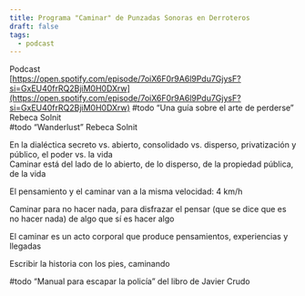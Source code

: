 ```yaml
---
title: Programa "Caminar" de Punzadas Sonoras en Derroteros
draft: false
tags:
  - podcast
---
```

Podcast  
[https://open.spotify.com/episode/7oiX6F0r9A6l9Pdu7GjysF?si=GxEU40frRQ2BjiM0H0DXrw](https://open.spotify.com/episode/7oiX6F0r9A6l9Pdu7GjysF?si=GxEU40frRQ2BjiM0H0DXrw)
#todo “Una guía sobre el arte de perderse” Rebeca Solnit  
#todo “Wanderlust” Rebeca Solnit

En la dialéctica secreto vs. abierto, consolidado vs. disperso, privatización y público, el poder vs. la vida  
Caminar está del lado de lo abierto, de lo disperso, de la propiedad pública, de la vida

El pensamiento y el caminar van a la misma velocidad: 4 km/h

Caminar para no hacer nada, para disfrazar el pensar (que se dice que es no hacer nada) de algo que sí es hacer algo

El caminar es un acto corporal que produce pensamientos, experiencias y llegadas

Escribir la historia con los pies, caminando

#todo “Manual para escapar la policía” del libro de Javier Crudo